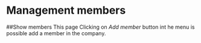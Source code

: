 # Management members
##Show members
This page Clicking on *Add member* button int he menu is possible add a member in the company.
